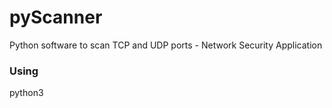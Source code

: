 # pyScanner
Python software to scan TCP and UDP ports - Network Security Application

### Using
python3
